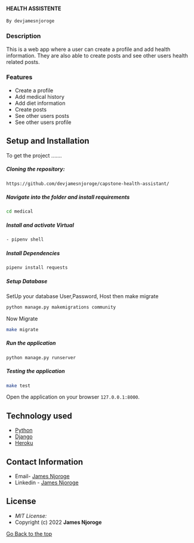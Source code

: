#### HEALTH ASSISTENTE

`By devjamesnjoroge`

### Description
This is a web app where a user can create a profile and add health information. They are also able to create posts and see other users health related posts.

### Features
- Create a profile
- Add medical history
- Add diet information
- Create posts
- See other users posts
- See other users profile

## Setup and Installation  
To get the project .......  
  
##### Cloning the repository:  
 ```bash 
https://github.com/devjamesnjoroge/capstone-health-assistant/
```
##### Navigate into the folder and install requirements  
 ```bash 
cd medical 
```
##### Install and activate Virtual  
 ```bash 
- pipenv shell
```  
##### Install Dependencies  
 ```bash 
 pipenv install requests
```  
 ##### Setup Database  
  SetUp your database User,Password, Host then make migrate  
 ```bash 
python manage.py makemigrations community
 ``` 
 Now Migrate  
 ```bash 
 make migrate 
```
##### Run the application  
 ```bash 
 python manage.py runserver 
``` 
##### Testing the application  
 ```bash 
 make test 
```
Open the application on your browser `127.0.0.1:8000`.  

## Technology used  
  
- [Python](https://www.python.org/)  
- [Django](https://docs.djangoproject.com/en/2.2/)  
- [Heroku](https://heroku.com)  

## Contact Information   


-   Email- [James Njoroge](mailto:developerjaymmy@gmail.com)
-   Linkedin - [James Njoroge](https://www.linkedin.com/in/devjamesnjoroge/)

## License 

* *MIT License:*
* Copyright (c) 2022 **James Njoroge**

[Go Back to the top](#HEALTH)